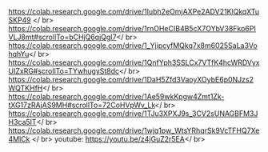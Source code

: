 https://colab.research.google.com/drive/1Iubh2eOmjAXPe2ADV21KlQkqXTuSKP49 </ br>
https://colab.research.google.com/drive/1rnOHeCIB4B5cX7OYbV38Fko6PIVLJ8mt#scrollTo=bCHjQ6qjQgI7</ br>
https://colab.research.google.com/drive/1_YjipcyfMQkq7x8m6025SaLa3VohqhYu</ br>
https://colab.research.google.com/drive/1QnfYph3SSLCx7VTfK4hcWRDVyxUIZxRG#scrollTo=TYwhugySt8dc</ br>
https://colab.research.google.com/drive/1DaH5Zfd3VaoyXOybE6p0NJzs2WQTKHfH</ br>
https://colab.research.google.com/drive/1Ae59wkKpgw4Zmt1Zk-tXG17zRAjAS9MH#scrollTo=72CoHVpWv_Lk</ br>
https://colab.research.google.com/drive/1TJu3XPXJ9s_3CV2sUNAGBFM3JH3ca5IT</ br>
https://colab.research.google.com/drive/1wjq1pw_WtsYRhqrSk9VcTFHQ7Xe4MlCk </ br>
youtube: https://youtu.be/z4jGuZ2r5EA</ br>
